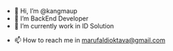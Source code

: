 - 👋 Hi, I’m @kangmaup
- 👀 I’m BackEnd Developer
- 🌱 I’m currently work in ID Solution
<!---- 💞️ My Portofolio in https://www.linkedin.com/in/ma-ruf-aldi-oktava/--->
- 📫 How to reach me in marufaldioktava@gmail.com

<!---
kangmaup/kangmaup is a ✨ special ✨ repository because its `README.md` (this file) appears on your GitHub profile.
You can click the Preview link to take a look at your changes.
--->
